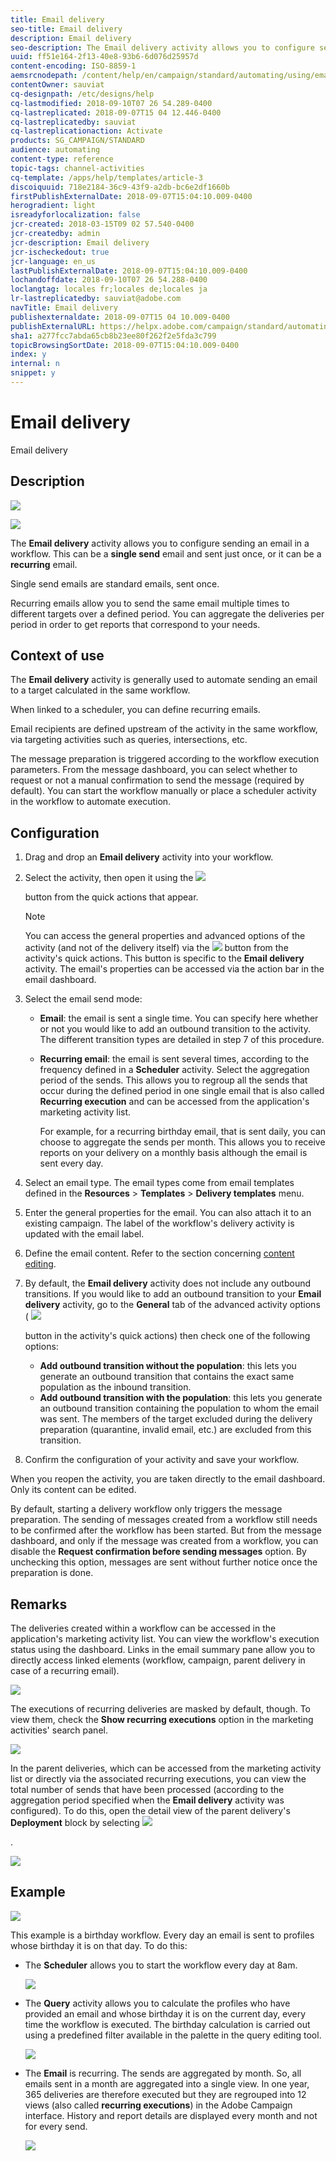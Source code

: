 ```yaml
---
title: Email delivery
seo-title: Email delivery
description: Email delivery
seo-description: The Email delivery activity allows you to configure sending a single send email or a recurring email in a workflow.
uuid: ff51e164-2f13-40e8-93b6-6d076d25957d
content-encoding: ISO-8859-1
aemsrcnodepath: /content/help/en/campaign/standard/automating/using/email-delivery
contentOwner: sauviat
cq-designpath: /etc/designs/help
cq-lastmodified: 2018-09-10T07 26 54.289-0400
cq-lastreplicated: 2018-09-07T15 04 12.446-0400
cq-lastreplicatedby: sauviat
cq-lastreplicationaction: Activate
products: SG_CAMPAIGN/STANDARD
audience: automating
content-type: reference
topic-tags: channel-activities
cq-template: /apps/help/templates/article-3
discoiquuid: 718e2184-36c9-43f9-a2db-bc6e2df1660b
firstPublishExternalDate: 2018-09-07T15:04:10.009-0400
herogradient: light
isreadyforlocalization: false
jcr-created: 2018-03-15T09 02 57.540-0400
jcr-createdby: admin
jcr-description: Email delivery
jcr-ischeckedout: true
jcr-language: en_us
lastPublishExternalDate: 2018-09-07T15:04:10.009-0400
lochandoffdate: 2018-09-10T07 26 54.288-0400
loclangtag: locales fr;locales de;locales ja
lr-lastreplicatedby: sauviat@adobe.com
navTitle: Email delivery
publishexternaldate: 2018-09-07T15 04 10.009-0400
publishExternalURL: https://helpx.adobe.com/campaign/standard/automating/using/email-delivery.html
sha1: a277fcc7abda65cb8b23ee80f262f2e5fda3c799
topicBrowsingSortDate: 2018-09-07T15:04:10.009-0400
index: y
internal: n
snippet: y
---
```


# Email delivery

Email delivery

## Description

![](assets/email.png) 

![](assets/recurrentEmail.png)

The **Email delivery** activity allows you to configure sending an email in a workflow. This can be a **single send** email and sent just once, or it can be a **recurring** email.

Single send emails are standard emails, sent once.

Recurring emails allow you to send the same email multiple times to different targets over a defined period. You can aggregate the deliveries per period in order to get reports that correspond to your needs.

## Context of use

The **Email delivery** activity is generally used to automate sending an email to a target calculated in the same workflow.

When linked to a scheduler, you can define recurring emails.

Email recipients are defined upstream of the activity in the same workflow, via targeting activities such as queries, intersections, etc.

The message preparation is triggered according to the workflow execution parameters. From the message dashboard, you can select whether to request or not a manual confirmation to send the message (required by default). You can start the workflow manually or place a scheduler activity in the workflow to automate execution.

## Configuration

1. Drag and drop an **Email delivery** activity into your workflow.
1. Select the activity, then open it using the  ![](assets/edit_darkgrey-24px.png)

   button from the quick actions that appear.

   >[!NOTE]
   >
   >You can access the general properties and advanced options of the activity (and not of the delivery itself) via the  ![](assets/dlv_activity_params-24px.png) button from the activity's quick actions. This button is specific to the **Email delivery** activity. The email's properties can be accessed via the action bar in the email dashboard.

1. Select the email send mode:

    * **Email**: the email is sent a single time. You can specify here whether or not you would like to add an outbound transition to the activity. The different transition types are detailed in step 7 of this procedure.
    * **Recurring email**: the email is sent several times, according to the frequency defined in a **Scheduler** activity. Select the aggregation period of the sends. This allows you to regroup all the sends that occur during the defined period in one single email that is also called **Recurring execution** and can be accessed from the application's marketing activity list.

      For example, for a recurring birthday email, that is sent daily, you can choose to aggregate the sends per month. This allows you to receive reports on your delivery on a monthly basis although the email is sent every day.

1. Select an email type. The email types come from email templates defined in the **Resources** &gt; **Templates** &gt; **Delivery templates** menu.
1. Enter the general properties for the email. You can also attach it to an existing campaign. The label of the workflow's delivery activity is updated with the email label.
1. Define the email content. Refer to the section concerning [content editing](../../designing/using/about-email-content-design.md#using-the-email-content-editor).
1. By default, the **Email delivery** activity does not include any outbound transitions. If you would like to add an outbound transition to your **Email delivery** activity, go to the **General** tab of the advanced activity options (  ![](assets/dlv_activity_params-24px.png)

   button in the activity's quick actions) then check one of the following options:

    * **Add outbound transition without the population**: this lets you generate an outbound transition that contains the exact same population as the inbound transition.
    * **Add outbound transition with the population**: this lets you generate an outbound transition containing the population to whom the email was sent. The members of the target excluded during the delivery preparation (quarantine, invalid email, etc.) are excluded from this transition.

1. Confirm the configuration of your activity and save your workflow.

When you reopen the activity, you are taken directly to the email dashboard. Only its content can be edited.

By default, starting a delivery workflow only triggers the message preparation. The sending of messages created from a workflow still needs to be confirmed after the workflow has been started. But from the message dashboard, and only if the message was created from a workflow, you can disable the **Request confirmation before sending messages** option. By unchecking this option, messages are sent without further notice once the preparation is done.

## Remarks

The deliveries created within a workflow can be accessed in the application's marketing activity list. You can view the workflow's execution status using the dashboard. Links in the email summary pane allow you to directly access linked elements (workflow, campaign, parent delivery in case of a recurring email).

![](assets/wkf_display_recurrent_executions_2.png)

The executions of recurring deliveries are masked by default, though. To view them, check the **Show recurring executions** option in the marketing activities' search panel.

![](assets/wkf_display_recurrent_executions.png)

In the parent deliveries, which can be accessed from the marketing activity list or directly via the associated recurring executions, you can view the total number of sends that have been processed (according to the aggregation period specified when the **Email delivery** activity was configured). To do this, open the detail view of the parent delivery's **Deployment** block by selecting  ![](assets/wkf_dlv_detail_button.png)

.

![](assets/wkf_display_recurrent_executions_3.png) 

## Example

![](assets/wkf_delivery_example_1.png)

This example is a birthday workflow. Every day an email is sent to profiles whose birthday it is on that day. To do this:

* The **Scheduler** allows you to start the workflow every day at 8am.

  ![](assets/wkf_delivery_example_2.png)

* The **Query** activity allows you to calculate the profiles who have provided an email and whose birthday it is on the current day, every time the workflow is executed. The birthday calculation is carried out using a predefined filter available in the palette in the query editing tool.

  ![](assets/wkf_delivery_example_3.png)

* The **Email** is recurring. The sends are aggregated by month. So, all emails sent in a month are aggregated into a single view. In one year, 365 deliveries are therefore executed but they are regrouped into 12 views (also called **recurring executions**) in the Adobe Campaign interface. History and report details are displayed every month and not for every send.

  ![](assets/wkf_delivery_example_4.png)

